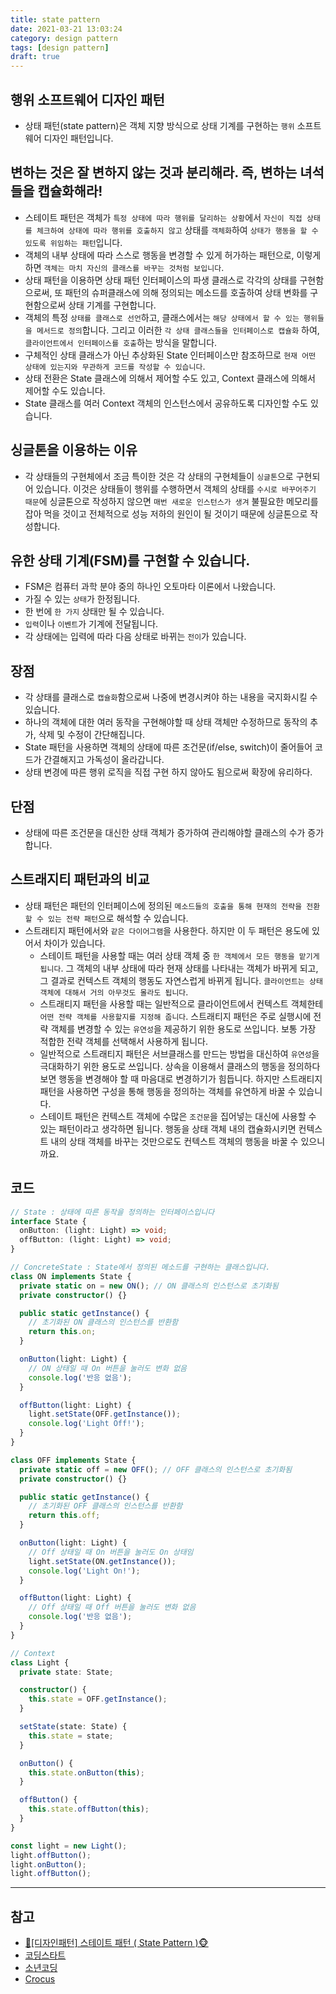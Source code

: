 ```yaml
---
title: state pattern
date: 2021-03-21 13:03:24
category: design pattern
tags: [design pattern]
draft: true
---
```


## 행위 소프트웨어 디자인 패턴

- 상태 패턴(state pattern)은 객체 지향 방식으로 상태 기계를 구현하는 `행위` 소프트웨어 디자인 패턴입니다.

## 변하는 것은 잘 변하지 않는 것과 분리해라. 즉, 변하는 녀석들을 캡슐화해라!

- 스테이트 패턴은 객체가 `특정 상태에 따라 행위를 달리하는 상황`에서 `자신이 직접 상태를 체크하여 상태에 따라 행위를 호출하지 않고` 상태를 `객체화`하여 `상태가 행동을 할 수 있도록 위임하는 패턴`입니다.
- 객체의 내부 상태에 따라 스스로 행동을 변경할 수 있게 허가하는 패턴으로, 이렇게 하면 `객체는 마치 자신의 클래스를 바꾸는 것처럼 보입니다`.
- 상태 패턴을 이용하면 상태 패턴 인터페이스의 파생 클래스로 각각의 상태를 구현함으로써, 또 패턴의 슈퍼클래스에 의해 정의되는 메소드를 호출하여 상태 변화를 구현함으로써 상태 기계를 구현합니다.
- 객체의 특정 `상태를 클래스로 선언`하고, 클래스에서는 `해당 상태에서 할 수 있는 행위들을 메서드로 정의`합니다. 그리고 이러한 `각 상태 클래스들을 인터페이스로 캡슐화` 하여, `클라이언트에서 인터페이스를 호출`하는 방식을 말합니다.
- 구체적인 상태 클래스가 아닌 추상화된 State 인터페이스만 참조하므로 `현재 어떤 상태에 있는지와 무관하게 코드를 작성할 수 있습니다`.
- 상태 전환은 State 클래스에 의해서 제어할 수도 있고, Context 클래스에 의해서 제어할 수도 있습니다.
- State 클래스를 여러 Context 객체의 인스턴스에서 공유하도록 디자인할 수도 있습니다.

## 싱글톤을 이용하는 이유

- 각 상태들의 구현체에서 조금 특이한 것은 각 상태의 구현체들이 `싱글톤`으로 구현되어 있습니다. 이것은 상태들이 행위를 수행하면서 객체의 상태를 `수시로 바꾸어주기 때문`에 싱글톤으로 작성하지 않으면 `매번 새로운 인스턴스가 생겨` 불필요한 메모리를 잡아 먹을 것이고 전체적으로 성능 저하의 원인이 될 것이기 때문에 싱글톤으로 작성합니다.

## 유한 상태 기계(FSM)를 구현할 수 있습니다.

- FSM은 컴퓨터 과학 분야 중의 하나인 오토마타 이론에서 나왔습니다.
- 가질 수 있는 `상태`가 한정됩니다.
- 한 번에 `한 가지` 상태만 될 수 있습니다.
- `입력`이나 `이벤트`가 기계에 전달됩니다.
- 각 상태에는 입력에 따라 다음 상태로 바뀌는 `전이`가 있습니다.

## 장점

- 각 상태를 클래스로 `캡슐화`함으로써 나중에 변경시켜야 하는 내용을 국지화시킬 수 있습니다.
- 하나의 객체에 대한 여러 동작을 구현해야할 때 상태 객체만 수정하므로 동작의 추가, 삭제 및 수정이 간단해집니다.
- State 패턴을 사용하면 객체의 상태에 따른 조건문(if/else, switch)이 줄어들어 코드가 간결해지고 가독성이 올라갑니다.
- 상태 변경에 따른 행위 로직을 직접 구현 하지 않아도 됨으로써 확장에 유리하다.

## 단점

- 상태에 따른 조건문을 대신한 상태 객체가 증가하여 관리해야할 클래스의 수가 증가합니다.

## 스트래지티 패턴과의 비교

- 상태 패턴은 패턴의 인터페이스에 정의된 `메소드들의 호출을 통해 현재의 전략을 전환할 수 있는 전략 패턴`으로 해석할 수 있습니다.
- 스트래티지 패턴에서와 `같은 다이어그램`을 사용한다. 하지만 이 두 패턴은 용도에 있어서 차이가 있습니다.
  - 스테이트 패턴을 사용할 때는 여러 상태 객체 중 `한 객체에서 모든 행동을 맡기게 됩니다`. 그 객체의 내부 상태에 따라 현재 상태를 나타내는 객체가 바뀌게 되고, 그 결과로 컨텍스트 객체의 행동도 자연스럽게 바뀌게 됩니다. `클라이언트는 상태 객체에 대해서 거의 아무것도 몰라도 됩니다`.
  - 스트래티지 패턴을 사용할 때는 일반적으로 클라이언트에서 컨텍스트 객체한테 `어떤 전략 객체를 사용할지를 지정해 줍니다`. 스트래티지 패턴은 주로 실행시에 전략 객체를 변경할 수 있는 `유연성`을 제공하기 위한 용도로 쓰입니다. 보통 가장 적합한 전략 객체를 선택해서 사용하게 됩니다.
  - 일반적으로 스트래티지 패턴은 서브클래스를 만드는 방법을 대신하여 `유연성`을 극대화하기 위한 용도로 쓰입니다. 상속을 이용해서 클래스의 행동을 정의하다 보면 행동을 변경해야 할 때 마음대로 변경하기가 힘듭니다. 하지만 스트래티지 패턴을 사용하면 구성을 통해 행동을 정의하는 객체를 유연하게 바꿀 수 있습니다.
  - 스테이트 패턴은 컨텍스트 객체에 수많은 `조건문`을 집어넣는 대신에 사용할 수 있는 패턴이라고 생각하면 됩니다. 행동을 상태 객체 내의 캡슐화시키면 컨텍스트 내의 상태 객체를 바꾸는 것만으로도 컨텍스트 객체의 행동을 바꿀 수 있으니까요.

## 코드

```ts
// State : 상태에 따른 동작을 정의하는 인터페이스입니다
interface State {
  onButton: (light: Light) => void;
  offButton: (light: Light) => void;
}

// ConcreteState : State에서 정의된 메소드를 구현하는 클래스입니다.
class ON implements State {
  private static on = new ON(); // ON 클래스의 인스턴스로 초기화됨
  private constructor() {}

  public static getInstance() {
    // 초기화된 ON 클래스의 인스턴스를 반환함
    return this.on;
  }

  onButton(light: Light) {
    // ON 상태일 때 On 버튼을 눌러도 변화 없음
    console.log('반응 없음');
  }

  offButton(light: Light) {
    light.setState(OFF.getInstance());
    console.log('Light Off!');
  }
}

class OFF implements State {
  private static off = new OFF(); // OFF 클래스의 인스턴스로 초기화됨
  private constructor() {}

  public static getInstance() {
    // 초기화된 OFF 클래스의 인스턴스를 반환함
    return this.off;
  }

  onButton(light: Light) {
    // Off 상태일 때 On 버튼을 눌러도 On 상태임
    light.setState(ON.getInstance());
    console.log('Light On!');
  }

  offButton(light: Light) {
    // Off 상태일 때 Off 버튼을 눌러도 변화 없음
    console.log('반응 없음');
  }
}

// Context
class Light {
  private state: State;

  constructor() {
    this.state = OFF.getInstance();
  }

  setState(state: State) {
    this.state = state;
  }

  onButton() {
    this.state.onButton(this);
  }

  offButton() {
    this.state.offButton(this);
  }
}

const light = new Light();
light.offButton();
light.onButton();
light.offButton();
```

---

## 참고

- [🙈\[디자인패턴\] 스테이트 패턴 ( State Pattern )🐵](https://victorydntmd.tistory.com/294)
- [코딩스타트](https://coding-start.tistory.com/247)
- [소년코딩](https://boycoding.tistory.com/110)
- [Crocus](https://www.crocus.co.kr/1541)
